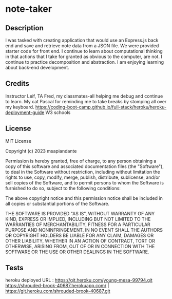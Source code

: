 # note-taker
## Description
I was tasked with creating application that would use an Express.js back end and save and retrieve note data from a JSON file. We were provided starter code for front end. I continue to learn about computational thinking in that actions that I take for granted as obvious to the computer, are not. I continue to practice decomposition and abstraction. I am enjoying learning about back-end development. 

## Credits

Instructor Leif, TA Fred, my classmates-all helping me debug and continue to learn. 
My cat Pascal for reminding me to take breaks by stomping all over my keyboard. 
https://coding-boot-camp.github.io/full-stack/heroku/heroku-deployment-guide
W3 schools 

## License

MIT License

Copyright (c) 2023 msapiandante

Permission is hereby granted, free of charge, to any person obtaining a copy
of this software and associated documentation files (the "Software"), to deal
in the Software without restriction, including without limitation the rights
to use, copy, modify, merge, publish, distribute, sublicense, and/or sell
copies of the Software, and to permit persons to whom the Software is
furnished to do so, subject to the following conditions:

The above copyright notice and this permission notice shall be included in all
copies or substantial portions of the Software.

THE SOFTWARE IS PROVIDED "AS IS", WITHOUT WARRANTY OF ANY KIND, EXPRESS OR
IMPLIED, INCLUDING BUT NOT LIMITED TO THE WARRANTIES OF MERCHANTABILITY,
FITNESS FOR A PARTICULAR PURPOSE AND NONINFRINGEMENT. IN NO EVENT SHALL THE
AUTHORS OR COPYRIGHT HOLDERS BE LIABLE FOR ANY CLAIM, DAMAGES OR OTHER
LIABILITY, WHETHER IN AN ACTION OF CONTRACT, TORT OR OTHERWISE, ARISING FROM,
OUT OF OR IN CONNECTION WITH THE SOFTWARE OR THE USE OR OTHER DEALINGS IN THE
SOFTWARE.


## Tests
heroku deployed URL : https://git.heroku.com/young-mesa-99794.git
https://shrouded-brook-40687.herokuapp.com/ | https://git.heroku.com/shrouded-brook-40687.git